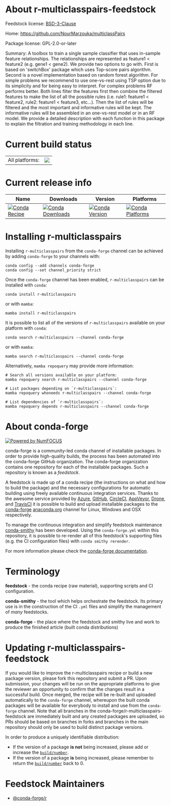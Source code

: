 About r-multiclasspairs-feedstock
=================================

Feedstock license: [BSD-3-Clause](https://github.com/conda-forge/r-multiclasspairs-feedstock/blob/main/LICENSE.txt)

Home: https://github.com/NourMarzouka/multiclassPairs

Package license: GPL-2.0-or-later

Summary: A toolbox to train a single sample classifier that uses in-sample feature relationships. The relationships are represented as feature1 < feature2 (e.g. gene1 < gene2). We provide two options to go with. First is based on 'switchBox' package which uses Top-score pairs algorithm. Second is a novel implementation based on random forest algorithm. For simple problems we recommend to use one-vs-rest using TSP option due to its simplicity and for being easy to interpret.  For complex problems RF performs better.  Both lines filter the features first then combine the filtered features to make the list of all the possible rules (i.e. rule1: feature1 < feature2, rule2: feature1 < feature3, etc...).  Then the list of rules will be filtered and the most important and informative rules will be kept. The informative rules will be assembled in an one-vs-rest model or in an RF model.  We provide a detailed description with each function in this package to explain the filtration and training methodology in each line.

Current build status
====================


<table><tr><td>All platforms:</td>
    <td>
      <a href="https://dev.azure.com/conda-forge/feedstock-builds/_build/latest?definitionId=11175&branchName=main">
        <img src="https://dev.azure.com/conda-forge/feedstock-builds/_apis/build/status/r-multiclasspairs-feedstock?branchName=main">
      </a>
    </td>
  </tr>
</table>

Current release info
====================

| Name | Downloads | Version | Platforms |
| --- | --- | --- | --- |
| [![Conda Recipe](https://img.shields.io/badge/recipe-r--multiclasspairs-green.svg)](https://anaconda.org/conda-forge/r-multiclasspairs) | [![Conda Downloads](https://img.shields.io/conda/dn/conda-forge/r-multiclasspairs.svg)](https://anaconda.org/conda-forge/r-multiclasspairs) | [![Conda Version](https://img.shields.io/conda/vn/conda-forge/r-multiclasspairs.svg)](https://anaconda.org/conda-forge/r-multiclasspairs) | [![Conda Platforms](https://img.shields.io/conda/pn/conda-forge/r-multiclasspairs.svg)](https://anaconda.org/conda-forge/r-multiclasspairs) |

Installing r-multiclasspairs
============================

Installing `r-multiclasspairs` from the `conda-forge` channel can be achieved by adding `conda-forge` to your channels with:

```
conda config --add channels conda-forge
conda config --set channel_priority strict
```

Once the `conda-forge` channel has been enabled, `r-multiclasspairs` can be installed with `conda`:

```
conda install r-multiclasspairs
```

or with `mamba`:

```
mamba install r-multiclasspairs
```

It is possible to list all of the versions of `r-multiclasspairs` available on your platform with `conda`:

```
conda search r-multiclasspairs --channel conda-forge
```

or with `mamba`:

```
mamba search r-multiclasspairs --channel conda-forge
```

Alternatively, `mamba repoquery` may provide more information:

```
# Search all versions available on your platform:
mamba repoquery search r-multiclasspairs --channel conda-forge

# List packages depending on `r-multiclasspairs`:
mamba repoquery whoneeds r-multiclasspairs --channel conda-forge

# List dependencies of `r-multiclasspairs`:
mamba repoquery depends r-multiclasspairs --channel conda-forge
```


About conda-forge
=================

[![Powered by
NumFOCUS](https://img.shields.io/badge/powered%20by-NumFOCUS-orange.svg?style=flat&colorA=E1523D&colorB=007D8A)](https://numfocus.org)

conda-forge is a community-led conda channel of installable packages.
In order to provide high-quality builds, the process has been automated into the
conda-forge GitHub organization. The conda-forge organization contains one repository
for each of the installable packages. Such a repository is known as a *feedstock*.

A feedstock is made up of a conda recipe (the instructions on what and how to build
the package) and the necessary configurations for automatic building using freely
available continuous integration services. Thanks to the awesome service provided by
[Azure](https://azure.microsoft.com/en-us/services/devops/), [GitHub](https://github.com/),
[CircleCI](https://circleci.com/), [AppVeyor](https://www.appveyor.com/),
[Drone](https://cloud.drone.io/welcome), and [TravisCI](https://travis-ci.com/)
it is possible to build and upload installable packages to the
[conda-forge](https://anaconda.org/conda-forge) [anaconda.org](https://anaconda.org/)
channel for Linux, Windows and OSX respectively.

To manage the continuous integration and simplify feedstock maintenance
[conda-smithy](https://github.com/conda-forge/conda-smithy) has been developed.
Using the ``conda-forge.yml`` within this repository, it is possible to re-render all of
this feedstock's supporting files (e.g. the CI configuration files) with ``conda smithy rerender``.

For more information please check the [conda-forge documentation](https://conda-forge.org/docs/).

Terminology
===========

**feedstock** - the conda recipe (raw material), supporting scripts and CI configuration.

**conda-smithy** - the tool which helps orchestrate the feedstock.
                   Its primary use is in the construction of the CI ``.yml`` files
                   and simplify the management of *many* feedstocks.

**conda-forge** - the place where the feedstock and smithy live and work to
                  produce the finished article (built conda distributions)


Updating r-multiclasspairs-feedstock
====================================

If you would like to improve the r-multiclasspairs recipe or build a new
package version, please fork this repository and submit a PR. Upon submission,
your changes will be run on the appropriate platforms to give the reviewer an
opportunity to confirm that the changes result in a successful build. Once
merged, the recipe will be re-built and uploaded automatically to the
`conda-forge` channel, whereupon the built conda packages will be available for
everybody to install and use from the `conda-forge` channel.
Note that all branches in the conda-forge/r-multiclasspairs-feedstock are
immediately built and any created packages are uploaded, so PRs should be based
on branches in forks and branches in the main repository should only be used to
build distinct package versions.

In order to produce a uniquely identifiable distribution:
 * If the version of a package **is not** being increased, please add or increase
   the [``build/number``](https://docs.conda.io/projects/conda-build/en/latest/resources/define-metadata.html#build-number-and-string).
 * If the version of a package **is** being increased, please remember to return
   the [``build/number``](https://docs.conda.io/projects/conda-build/en/latest/resources/define-metadata.html#build-number-and-string)
   back to 0.

Feedstock Maintainers
=====================

* [@conda-forge/r](https://github.com/orgs/conda-forge/teams/r/)

